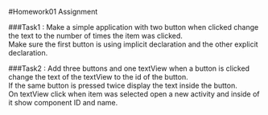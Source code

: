 ﻿#Homework01 Assignment

###Task1 : 
Make a simple application with two button when clicked change the text to the number of times the item was clicked.     
Make sure the first button is using implicit declaration and the other explicit declaration.     

###Task2 :
Add three buttons and one textView when a button is clicked change the text of the textView to the id of the button.     
If the same button is pressed twice display the text inside the button.     
On textView click when item was selected open a new activity and inside of it show component ID and name.     

